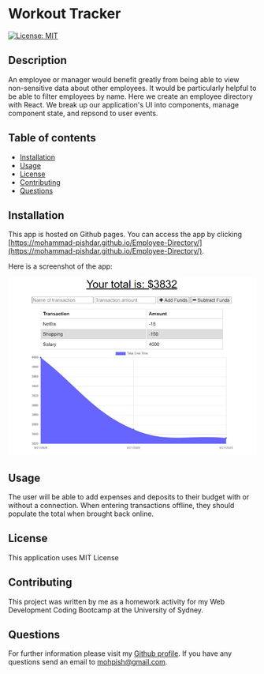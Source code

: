 # Workout Tracker

  [![License: MIT](https://img.shields.io/badge/License-MIT-yellow.svg)](https://github.com/Mohammad-Pishdar/employee_summary_template_engine/blob/master/LICENSE)

  ## Description
  An employee or manager would benefit greatly from being able to view non-sensitive data about other employees. It would be particularly helpful to be able to filter employees by name. Here we create an employee directory with React. We break up our application's UI into components, manage component state, and repsond to user events.

  ## Table of contents
  
  * [Installation](#installation)
  * [Usage](#usage)
  * [License](#license)
  * [Contributing](#contributing)
  * [Questions](#questions)
  

  ## Installation

  This app is hosted on Github pages. You can access the app by clicking [https://mohammad-pishdar.github.io/Employee-Directory/](https://mohammad-pishdar.github.io/Employee-Directory/).
  
  Here is a screenshot of the app:
  
  ![alt text](https://github.com/Mohammad-Pishdar/Online-Offline-Budget-Trackers/blob/master/public/screenshots/Screenshot%202020-09-21%20153157.jpg)

  ## Usage

  The user will be able to add expenses and deposits to their budget with or without a connection. When entering transactions offline, they should populate the total when brought back online.

  ## License

  This application uses MIT License

  ## Contributing

  This project was written by me as a homework activity for my Web Development Coding Bootcamp at the University of Sydney.

  ## Questions

  For further information please visit my [Github profile](https://github.com/Mohammad-Pishdar). If you have any questions send an email to mohpish@gmail.com.

